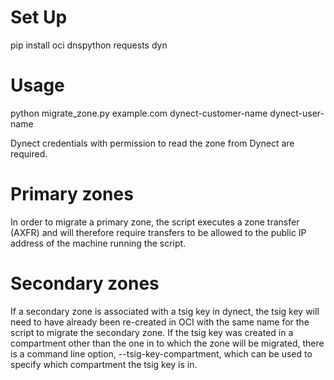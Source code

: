 # Set Up

pip install oci dnspython requests dyn

# Usage

python migrate_zone.py example.com dynect-customer-name dynect-user-name

Dynect credentials with permission to read the zone from Dynect are required.

# Primary zones

In order to migrate a primary zone, the script executes a zone transfer (AXFR) and will therefore require transfers to be allowed to the public IP address of the machine running the script.

# Secondary zones

If a secondary zone is associated with a tsig key in dynect, the tsig key will need to have already been re-created in OCI with the same name for the script to migrate the secondary zone. If the tsig key was created in a compartment other than the one in to which the zone will be migrated, there is a command line option, --tsig-key-compartment, which can be used to specify which compartment the tsig key is in.
